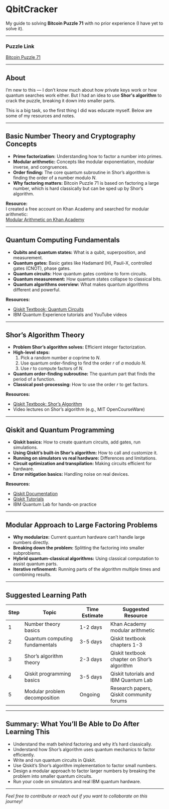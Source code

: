 # QbitCracker

My guide to solving **Bitcoin Puzzle 71** with no prior experience (I have yet to solve it).

---

### Puzzle Link
[Bitcoin Puzzle 71](https://privatekeys.pw/puzzles/bitcoin-puzzle-tx)

---

## About

I’m new to this — I don’t know much about how private keys work or how quantum searches work either. But I had an idea to use **Shor's algorithm** to crack the puzzle, breaking it down into smaller parts.

This is a big task, so the first thing I did was educate myself. Below are some of my resources and notes.

---

## Basic Number Theory and Cryptography Concepts

- **Prime factorization:** Understanding how to factor a number into primes.
- **Modular arithmetic:** Concepts like modular exponentiation, modular inverse, and congruences.
- **Order finding:** The core quantum subroutine in Shor’s algorithm is finding the order of a number modulo *N*.
- **Why factoring matters:** Bitcoin Puzzle 71 is based on factoring a large number, which is hard classically but can be sped up by Shor’s algorithm.

**Resource:**  
I created a free account on Khan Academy and searched for modular arithmetic:  
[Modular Arithmetic on Khan Academy](https://www.khanacademy.org/search?referer=%2Fcomputing%2Fcomputer-science%2Fcryptography%2Fmodarithmetic&page_search_query=modular+arithmetic)

---

## Quantum Computing Fundamentals

- **Qubits and quantum states:** What is a qubit, superposition, and measurement.
- **Quantum gates:** Basic gates like Hadamard (H), Pauli-X, controlled gates (CNOT), phase gates.
- **Quantum circuits:** How quantum gates combine to form circuits.
- **Quantum measurement:** How quantum states collapse to classical bits.
- **Quantum algorithms overview:** What makes quantum algorithms different and powerful.

**Resources:**  
- [Qiskit Textbook: Quantum Circuits](https://qiskit.org/textbook/ch-states/quantum-circuits.html)  
- IBM Quantum Experience tutorials and YouTube videos

---

## Shor’s Algorithm Theory

- **Problem Shor’s algorithm solves:** Efficient integer factorization.
- **High-level steps:**
  1. Pick a random number *a* coprime to *N*.
  2. Use quantum order-finding to find the order *r* of *a* modulo *N*.
  3. Use *r* to compute factors of *N*.
- **Quantum order-finding subroutine:** The quantum part that finds the period of a function.
- **Classical post-processing:** How to use the order *r* to get factors.

**Resources:**  
- [Qiskit Textbook: Shor’s Algorithm](https://github.com/Qiskit/textbook/tree/main/notebooks/ch-algorithms#shors-algorithm)  
- Video lectures on Shor’s algorithm (e.g., MIT OpenCourseWare)

---

## Qiskit and Quantum Programming

- **Qiskit basics:** How to create quantum circuits, add gates, run simulations.
- **Using Qiskit’s built-in Shor’s algorithm:** How to call and customize it.
- **Running on simulators vs real hardware:** Differences and limitations.
- **Circuit optimization and transpilation:** Making circuits efficient for hardware.
- **Error mitigation basics:** Handling noise on real devices.

**Resources:**  
- [Qiskit Documentation](https://qiskit.org/documentation/)  
- [Qiskit Tutorials](https://qiskit.org/documentation/tutorials.html)  
- IBM Quantum Lab for hands-on practice

---

## Modular Approach to Large Factoring Problems

- **Why modularize:** Current quantum hardware can’t handle large numbers directly.
- **Breaking down the problem:** Splitting the factoring into smaller subproblems.
- **Hybrid quantum-classical algorithms:** Using classical computation to assist quantum parts.
- **Iterative refinement:** Running parts of the algorithm multiple times and combining results.

---

## Suggested Learning Path


| Step | Topic                      | Time Estimate | Suggested Resource                          |
|-------|----------------------------|---------------|--------------------------------------------|
| 1     | Number theory basics        | 1-2 days      | Khan Academy modular arithmetic            |
| 2     | Quantum computing fundamentals | 3-5 days      | Qiskit textbook chapters 1-3                |
| 3     | Shor’s algorithm theory    | 2-3 days      | Qiskit textbook chapter on Shor’s algorithm |
| 4     | Qiskit programming basics  | 3-5 days      | Qiskit tutorials and IBM Quantum Lab       |
| 5     | Modular problem decomposition | Ongoing       | Research papers, Qiskit community forums    |

---

## Summary: What You’ll Be Able to Do After Learning This

- Understand the math behind factoring and why it’s hard classically.
- Understand how Shor’s algorithm uses quantum mechanics to factor efficiently.
- Write and run quantum circuits in Qiskit.
- Use Qiskit’s Shor’s algorithm implementation to factor small numbers.
- Design a modular approach to factor larger numbers by breaking the problem into smaller quantum circuits.
- Run your code on simulators and real IBM quantum hardware.

---

*Feel free to contribute or reach out if you want to collaborate on this journey!*
